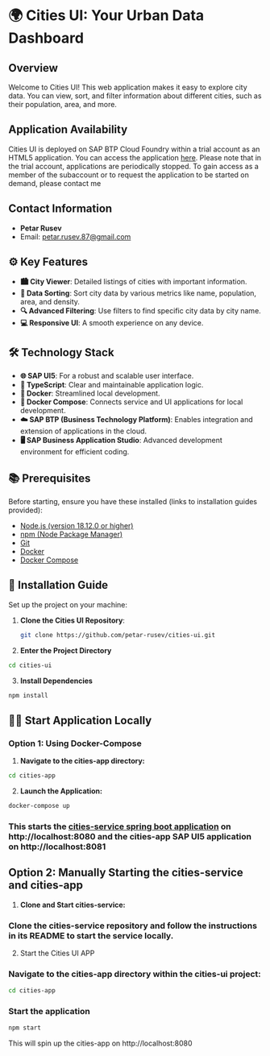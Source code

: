# 🌍 Cities UI: Your Urban Data Dashboard

## Overview
Welcome to Cities UI! This web application makes it easy to explore city data. You can view, sort, and filter information about different cities, such as their population, area, and more.


## Application Availability
Cities UI is deployed on SAP BTP Cloud Foundry within a trial account as an HTML5 application. You can access the application [here](https://5de14ff7trial.launchpad.cfapps.us10.hana.ondemand.com/cd77f5a1-f517-44e2-8f19-82134f299a9d.cities-ui.comsapcitiesapp-0.0.1/index.html). Please note that in the trial account, applications are periodically stopped. To gain access as a member of the subaccount or to request the application to be started on demand, please contact me

## Contact Information

- **Petar Rusev**
- Email: [petar.rusev.87@gmail.com](mailto:petar.rusev.87@gmail.com)


## ⚙️ Key Features
- **🏙 City Viewer**: Detailed listings of cities with important information.
- **🔀 Data Sorting**: Sort city data by various metrics like name, population, area, and density.
- **🔍 Advanced Filtering**: Use filters to find specific city data by city name.
- **💻 Responsive UI**: A smooth experience on any device.

## 🛠 Technology Stack
- **🌐 SAP UI5**: For a robust and scalable user interface.
- **📜 TypeScript**: Clear and maintainable application logic.
- **🐳 Docker**: Streamlined local development.
- **🔗 Docker Compose**: Connects service and UI applications for local development.
- **☁️ SAP BTP (Business Technology Platform)**: Enables integration and extension of applications in the cloud.
- **🖥️ SAP Business Application Studio**: Advanced development environment for efficient coding.

## 📚 Prerequisites
Before starting, ensure you have these installed (links to installation guides provided):
- [Node.js (version 18.12.0 or higher)](https://nodejs.org/en/download/)
- [npm (Node Package Manager)](https://www.npmjs.com/get-npm)
- [Git](https://git-scm.com/book/en/v2/Getting-Started-Installing-Git)
- [Docker](https://docs.docker.com/get-docker/)
- [Docker Compose](https://docs.docker.com/compose/install/)

## 🚀 Installation Guide
Set up the project on your machine:

1. **Clone the Cities UI Repository**:
   ```sh
   git clone https://github.com/petar-rusev/cities-ui.git

2. **Enter the Project Directory**
```sh
cd cities-ui
```

3. **Install Dependencies**
```sh
npm install
```

## 🏃‍♂️ Start Application Locally

### Option 1: Using Docker-Compose

1. **Navigate to the cities-app directory:**
```sh
cd cities-app
```

2. **Launch the Application:**
```sh
docker-compose up
```
### This starts the [cities-service spring boot application](https://github.com/petar-rusev/cities-service) on http://localhost:8080 and the cities-app SAP UI5 application on http://localhost:8081

## Option 2: Manually Starting the cities-service and cities-app

1. **Clone and Start cities-service:**
### Clone the cities-service repository and follow the instructions in its README to start the service locally.

2. Start the Cities UI APP
### Navigate to the cities-app directory within the cities-ui project:
```sh
cd cities-app
```
### Start the application 
```sh
npm start
```
This will spin up the cities-app on http://localhost:8080






